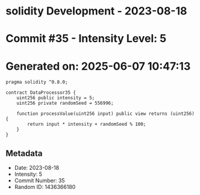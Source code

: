 ﻿# solidity Development - 2023-08-18
# Commit #35 - Intensity Level: 5
# Generated on: 2025-06-07 10:47:13
```solidity
pragma solidity ^0.8.0;

contract DataProcessor35 {
    uint256 public intensity = 5;
    uint256 private randomSeed = 556996;

    function processValue(uint256 input) public view returns (uint256) {
        return input * intensity + randomSeed % 100;
    }
}
```
## Metadata
- Date: 2023-08-18
- Intensity: 5
- Commit Number: 35
- Random ID: 1436366180
